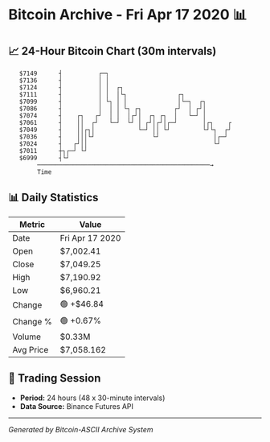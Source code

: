 # Bitcoin Archive - Fri Apr 17 2020 📊

## 📈 24-Hour Bitcoin Chart (30m intervals)

```
   $7149      ┤          ┌─┐                                   
   $7136      ┤          │ │                                   
   $7124      ┤          │ │  ┌┐                               
   $7111      ┤          │ │  │└┐              ┌┐              
   $7099      ┤          │ └┐ │ │              │└─┐  ┌┐        
   $7086      ┤          │  │ │ └┐ ┌┐         ┌┘  │ ┌┘│        
   $7074      ┤    ┌┐   ┌┘  │ │  │┌┘│  ┌┐ ┌┐  │   └─┘ │        
   $7061      ┤    ││  ┌┘   └─┘  └┘ │ ┌┘│┌┘│┌─┘       │┌┐    ┌ 
   $7049      ┤    ││┌┐│            └─┘ ││ └┘         └┘└┐  ┌┘ 
   $7036      ┤    │││└┘                └┘               │┌─┘  
   $7024      ┤   ┌┘││                                   └┘    
   $7011      ┼┐┌─┘ └┘                                         
   $6999      ┤└┘                                              
        ────────────────────────────────────────────────→
        Time
```

## 📊 Daily Statistics

| Metric | Value |
|--------|-------|
| Date | Fri Apr 17 2020 |
| Open | $7,002.41 |
| Close | $7,049.25 |
| High | $7,190.92 |
| Low | $6,960.21 |
| Change | 🟢 +$46.84 |
| Change % | 🟢 +0.67% |
| Volume | $0.33M |
| Avg Price | $7,058.162 |

## 📅 Trading Session

- **Period:** 24 hours (48 x 30-minute intervals)
- **Data Source:** Binance Futures API

---
*Generated by Bitcoin-ASCII Archive System*
